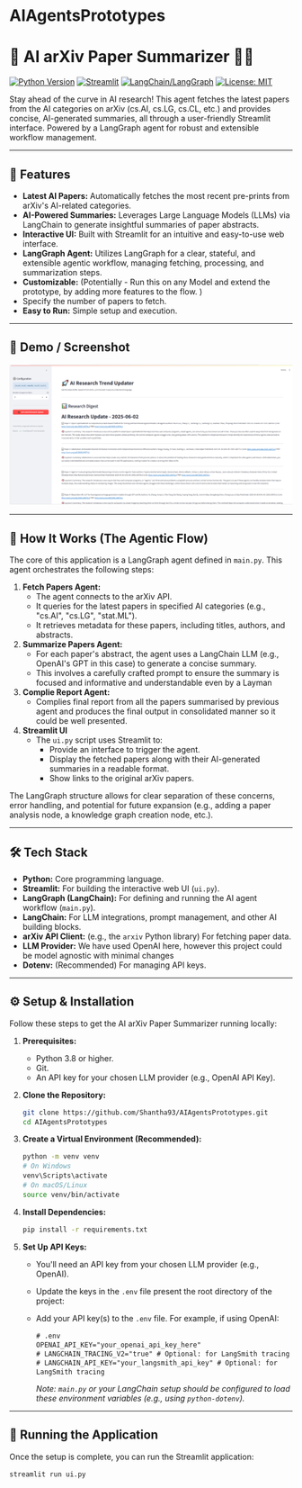 # AIAgentsPrototypes
# 🚀 AI arXiv Paper Summarizer 📄✨

[![Python Version](https://img.shields.io/badge/python-3.8%2B-blue.svg)](https://www.python.org/downloads/)
[![Streamlit](https://img.shields.io/badge/Streamlit-Deployed-brightgreen.svg)](https://streamlit.io)
[![LangChain/LangGraph](https://img.shields.io/badge/LangChain-LangGraph-orange.svg)](https://www.langchain.com/)
[![License: MIT](https://img.shields.io/badge/License-MIT-yellow.svg)](https://opensource.org/licenses/MIT)
<!-- Add other relevant badges if you have them, e.g., for specific LLMs used, arXiv API version, etc. -->

Stay ahead of the curve in AI research! This agent fetches the latest papers from the AI categories on arXiv (cs.AI, cs.LG, cs.CL, etc.) and provides concise, AI-generated summaries, all through a user-friendly Streamlit interface. Powered by a LangGraph agent for robust and extensible workflow management.

---

## 🌟 Features

*   **Latest AI Papers:** Automatically fetches the most recent pre-prints from arXiv's AI-related categories.
*   **AI-Powered Summaries:** Leverages Large Language Models (LLMs) via LangChain to generate insightful summaries of paper abstracts.
*   **Interactive UI:** Built with Streamlit for an intuitive and easy-to-use web interface.
*   **LangGraph Agent:** Utilizes LangGraph for a clear, stateful, and extensible agentic workflow, managing fetching, processing, and summarization steps.
*   **Customizable:** (Potentially - Run this on any Model and extend the prototype, by adding more features to the flow. )
*   Specify the number of papers to fetch.
*   **Easy to Run:** Simple setup and execution.

---

## 📸 Demo / Screenshot

![App Screenshot](https://github.com/Shantha93/AIAgentsPrototypes/blob/main/Arxiv.PNG)

---

## 🧠 How It Works (The Agentic Flow)

The core of this application is a LangGraph agent defined in `main.py`. This agent orchestrates the following steps:

1.  **Fetch Papers Agent:**
    *   The agent connects to the arXiv API.
    *   It queries for the latest papers in specified AI categories (e.g., "cs.AI", "cs.LG", "stat.ML").
    *   It retrieves metadata for these papers, including titles, authors, and abstracts.
2.  **Summarize Papers Agent:**
    *   For each paper's abstract, the agent uses a LangChain LLM (e.g., OpenAI's GPT in this case) to generate a concise summary.
    *   This involves a carefully crafted prompt to ensure the summary is focused and informative and understandable even by a Layman 
4.  **Complie Report Agent:**
    * Complies final report from all the papers summarised by previous agent and produces the final output in consolidated manner so it could be well presented.
5.  **Streamlit UI**
    *   The `ui.py` script uses Streamlit to:
        *   Provide an interface to trigger the agent.
        *   Display the fetched papers along with their AI-generated summaries in a readable format.
        *   Show links to the original arXiv papers.

The LangGraph structure allows for clear separation of these concerns, error handling, and potential for future expansion (e.g., adding a paper analysis node, a knowledge graph creation node, etc.).

---

## 🛠️ Tech Stack

*   **Python:** Core programming language.
*   **Streamlit:** For building the interactive web UI (`ui.py`).
*   **LangGraph (LangChain):** For defining and running the AI agent workflow (`main.py`).
*   **LangChain:** For LLM integrations, prompt management, and other AI building blocks.
*   **arXiv API Client:** (e.g., the `arxiv` Python library) For fetching paper data.
*   **LLM Provider:** We have used OpenAI here, however this project could be model agnostic with minimal changes
*   **Dotenv:** (Recommended) For managing API keys.

---

## ⚙️ Setup & Installation

Follow these steps to get the AI arXiv Paper Summarizer running locally:

1.  **Prerequisites:**
    *   Python 3.8 or higher.
    *   Git.
    *   An API key for your chosen LLM provider (e.g., OpenAI API Key).

2.  **Clone the Repository:**
    ```bash
    git clone https://github.com/Shantha93/AIAgentsPrototypes.git
    cd AIAgentsPrototypes
    ```

3.  **Create a Virtual Environment (Recommended):**
    ```bash
    python -m venv venv
    # On Windows
    venv\Scripts\activate
    # On macOS/Linux
    source venv/bin/activate
    ```

4.  **Install Dependencies:**
    ```bash
    pip install -r requirements.txt
    ```

5.  **Set Up API Keys:**
    *   You'll need an API key from your chosen LLM provider (e.g., OpenAI).
    *   Update the keys in the `.env` file present the root directory of the project:
          
    *   Add your API key(s) to the `.env` file. For example, if using OpenAI:
        ```env
        # .env
        OPENAI_API_KEY="your_openai_api_key_here"
        # LANGCHAIN_TRACING_V2="true" # Optional: for LangSmith tracing
        # LANGCHAIN_API_KEY="your_langsmith_api_key" # Optional: for LangSmith tracing
        ```
        *Note: `main.py` or your LangChain setup should be configured to load these environment variables (e.g., using `python-dotenv`).*

---

## 🚀 Running the Application

Once the setup is complete, you can run the Streamlit application:

```bash
streamlit run ui.py
